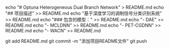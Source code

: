 echo "# Optuna Heterogeneous Dual Branch Network" > README.md
echo "## 项目描述" >> README.md
echo "基于深度学习的调制信号分类识别系统" >> README.md
echo "### 包含的模型：" >> README.md
echo "- DAE" >> README.md
echo "- MCLDNN" >> README.md
echo "- PET-CGDNN" >> README.md
echo "- WACN" >> README.md

git add README.md
git commit -m "添加项目README文件"
git push
